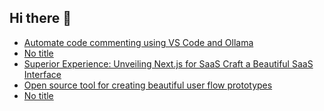 ## Hi there 👋

<!--
**ahmadmunib/ahmadmunib** is a ✨ _special_ ✨ repository because its `README.md` (this file) appears on your GitHub profile.

Here are some ideas to get you started:

- 🔭 I’m currently working on ...
- 🌱 I’m currently learning ...
- 👯 I’m looking to collaborate on ...
- 🤔 I’m looking for help with ...
- 💬 Ask me about ...
- 📫 How to reach me: ...
- 😄 Pronouns: ...
- ⚡ Fun fact: ...
-->

<!-- daily.dev BOOKMARKS:START -->
- [Automate code commenting using VS Code and Ollama](https://app.daily.dev/posts/zdUWmQH57?utm_source=rss&utm_medium=bookmarks&utm_campaign=Pkz0XOXGkQ9Ucdi5Fo1gY)
- [No title](https://app.daily.dev/posts/JeWFvh7Mr?utm_source=rss&utm_medium=bookmarks&utm_campaign=Pkz0XOXGkQ9Ucdi5Fo1gY)
- [Superior Experience: Unveiling Next.js for SaaS Craft a Beautiful SaaS Interface](https://app.daily.dev/posts/twOfQboM2?utm_source=rss&utm_medium=bookmarks&utm_campaign=Pkz0XOXGkQ9Ucdi5Fo1gY)
- [Open source tool for creating beautiful user flow prototypes](https://app.daily.dev/posts/4KEW1SsF9?utm_source=rss&utm_medium=bookmarks&utm_campaign=Pkz0XOXGkQ9Ucdi5Fo1gY)
- [No title](https://app.daily.dev/posts/x3EyzOz6V?utm_source=rss&utm_medium=bookmarks&utm_campaign=Pkz0XOXGkQ9Ucdi5Fo1gY)
<!-- daily.dev BOOKMARKS:END -->
